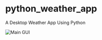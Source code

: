 # python_weather_app
A Desktop Weather App Using Python


![Main GUI](https://github.com/Hagtronics/python_weather_app/commit/56afb2271f62a369eb63c81eaa04154377533255)
